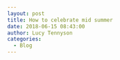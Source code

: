 ```yaml
---
layout: post
title: How to celebrate mid summer
date: 2018-06-15 08:43:00
author: Lucy Tennyson
categories:
  - Blog
---
```

